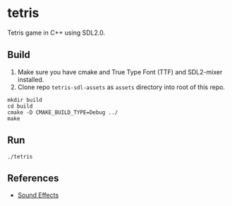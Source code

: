 # tetris
Tetris game in C++ using SDL2.0.

## Build
1. Make sure you have cmake and True Type Font (TTF) and SDL2-mixer installed.  
2. Clone repo `tetris-sdl-assets` as `assets` directory into root of this repo. 

```
mkdir build
cd build
cmake -D CMAKE_BUILD_TYPE=Debug ../
make
```
## Run
```
./tetris 
```
## References
* [Sound Effects](https://github.com/nickarora/tetris/tree/master/sounds)
